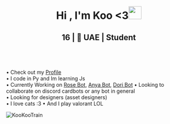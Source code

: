 <h1 align="center"><b>Hi , I'm Koo <3</b><img src="https://media.giphy.com/media/hvRJCLFzcasrR4ia7z/giphy.gif" width="35"></h1>
<h2 align="center">16 | 📍 UAE | Student<br> <br> </a> </h3>  
<!--  -->


<br>

• Check out my [Profile](https://guns.lol/kookootrain)   
• I code in Py and Im learning Js  
• Currently Working on [Rose Bot](https://discord.gg/kFNfY9t6u8), [Anya Bot](https://discord.gg/kFNfY9t6u8), [Dori Bot](https://discord.gg/kFNfY9t6u8)
• Looking to collaborate on discord cardbots or any bot in general  
• Looking for designers (asset designers)  
• I love cats :3 
• And I play valorant LOL

<p><img align="center" src="https://github-readme-streak-stats.herokuapp.com/?user=KooKooTrain" alt="KooKooTrain" /></p>

</div>


<!---
KookieDookie7/KookieDookie7 is a ✨ special ✨ repository because its `README.md` (this file) appears on your GitHub profile.
You can click the Preview link to take a look at your changes.
--->
